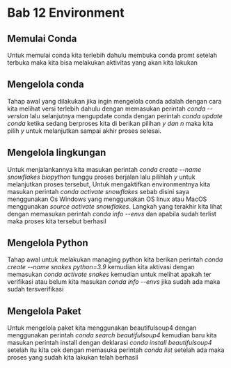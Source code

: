 # Bab 12 Environment
## Memulai Conda
Untuk memulai conda kita terlebih dahulu membuka conda promt setelah terbuka maka kita bisa melakukan aktivitas yang akan kita lakukan
## Mengelola conda
Tahap awal yang dilakukan jika ingin mengelola conda adalah dengan cara kita melihat versi terlebih dahulu dengan memasukan perintah _conda --version_ lalu selanjutnya mengupdate conda dengan perintah _conda update conda_ ketika sedang berproses kita di berikan pilihan _y dan n_ maka kita pilih _y_ untuk melanjutkan sampai akhir proses selesai.
## Mengelola lingkungan
Untuk menjalankannya kita masukan perintah _conda create --name snowflakes biopython_ tunggu proses berjalan lalu pilihlah _y_ untuk melanjutkan proses tersebut, Untuk mengaktifkan environmentnya kita masukan perintah _conda activate snowflakes_ sebab disini saya menggunakan Os Windows yang menggunakan OS linux atau MacOS menggunakan _source activate snowflakes_. Langkah yang terakhir kita lihat dengan memasukan perintah _conda info --envs_ dan apabila sudah terlist maka proses kita tersebut berhasil
## Mengelola Python
Tahap awal untuk melakukan managing python kita berikan perintah _conda create --name snakes python=3.9_ kemudian kita aktivasi dengan memasukan _conda activate snakes_ kemudian untuk melihat apakah ter verifikasi atau belum kita masukan _conda info --envs_ jika sudah ada maka sudah tersverifikasi
## Mengelola Paket
Untuk mengelola paket kita menggunakan beautifulsoup4 dengan menggunakan perintah _conda search beautifulsoup4_ kemudian baru kita masukan perintah install dengan deklarasi _conda install beautifulsoup4_ setelah itu kita cek dengan memasuka perintah _conda list_ setelah ada maka proses yang sudah kita lakukan telah berhasil